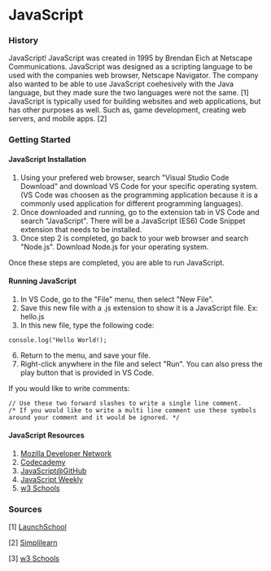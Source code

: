 # JavaScript

### History
JavaScript! JavaScript was created in 1995 by Brendan Eich at Netscape Communications. JavaScript was designed as a scripting language to be used with the companies web browser, 
Netscape Navigator. The company also wanted to be able to use JavaScript coehesively with the Java language, but they made sure the two languages were not the same. [1] JavaScript
is typically used for building websites and web applications, but has other purposes as well. Such as, game development, creating web servers, and mobile apps. [2]

### Getting Started
#### JavaScript Installation
1. Using your prefered web browser, search "Visual Studio Code Download" and download VS Code for your specific operating system. (VS Code was choosen as the programming application
because it is a commonly used application for different programming languages). 
2. Once downloaded and running, go to the extension tab in VS Code and search "JavaScript". There will be a JavaScript (ES6) Code Snippet extension that needs to be installed.
3. Once step 2 is completed, go back to your web browser and search "Node.js". Download Node.js for your operating system.

Once these steps are completed, you are able to run JavaScript.

#### Running JavaScript
1. In VS Code, go to the "File" menu, then select "New File".
2. Save this new file with a .js extension to show it is a JavaScript file. Ex: hello.js
3. In this new file, type the following code:
```
console.log("Hello World!);
```
6. Return to the menu, and save your file.
7. Right-click anywhere in the file and select "Run". You can also press the play button that is provided in VS Code.

If you would like to write comments:
```
// Use these two forward slashes to write a single line comment.
/* If you would like to write a multi line comment use these symbols around your comment and it would be ignored. */
```

#### JavaScript Resources 
1. [Mozilla Developer Network](https://developer.mozilla.org/en-US/docs/Web/JavaScript/Guide)
2. [Codecademy](https://www.codecademy.com/learn/introduction-to-javascript?g_network=g&g_productchannel=&g_adid=624951457597&g_locinterest=&g_keyword=codecademy%20javascript&g_acctid=243-039-7011&g_adtype=&g_keywordid=kwd-320553373431&g_ifcreative=&g_campaign=account&g_locphysical=1018127&g_adgroupid=128133969988&g_productid=&g_source=%7Bsourceid%7D&g_merchantid=&g_placement=&g_partition=&g_campaignid=1955172604&g_ifproduct=&utm_id=t_kwd-320553373431:ag_128133969988:cp_1955172604:n_g:d_c&utm_source=google&utm_medium=paid-search&utm_term=codecademy%20javascript&utm_campaign=US_Brand_Exact&utm_content=624951457597&g_adtype=search&g_acctid=243-039-7011&gclid=CjwKCAjwu4WoBhBkEiwAojNdXoP5txPmaINqGkqi6QaUuQUQQ7KcKhOCKbrAfj952UOG78WOOw_e8BoCvqEQAvD_BwE)
3. [JavaScript@GitHub](https://github.com/topics/javascript)
4. [JavaScript Weekly](https://javascriptweekly.com)
5. [w3 Schools](https://www.w3schools.com/js/default.asp)


### Sources
[1] [LaunchSchool](https://launchschool.com/books/javascript/read/introduction)

[2] [Simplilearn](https://www.simplilearn.com/applications-of-javascript-article)

[3] [w3 Schools](https://www.w3schools.com/js/js_comments.asp)
